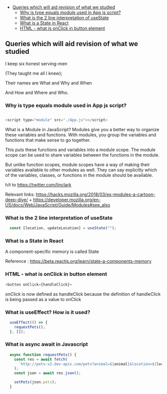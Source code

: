 - [Queries which will aid revision of what we studied](#queries-which-will-aid-revision-of-what-we-studied)
  * [Why is type equals module used in App js script?](#why-is-type-equals-module-used-in-app-js-script-)
  * [What is the 2 line interpretation of useState](#what-is-the-2-line-interpretation-of-usestate)
  * [What is a State in React](#what-is-a-state-in-react)
  * [HTML - what is onClick in button element](#html---what-is-onclick-in-button-element)

## Queries which will aid revision of what we studied

I keep six honest serving-men

(They taught me all I knew);

Their names are What and Why and When 

And How and Where and Who.

### Why is type equals module used in App js script?
```javascript

<script type="module" src="./App.js"></script>
```
What is a Module in JavaScript?
Modules give you a better way to organize these variables and functions. With modules, you group the variables and functions that make sense to go together.

This puts these functions and variables into a module scope. The module scope can be used to share variables between the functions in the module.

But unlike function scopes, module scopes have a way of making their variables available to other modules as well. They can say explicitly which of the variables, classes, or functions in the module should be available.

h/t to https://twitter.com/linclark 

Relevant links:
https://hacks.mozilla.org/2018/03/es-modules-a-cartoon-deep-dive/ +
https://developer.mozilla.org/en-US/docs/Web/JavaScript/Guide/Modules#see_also  



### What is the 2 line interpretation of useState
```javascript
  const [location, updateLocation] = useState("");

```

### What is a State in React
A component-specific memory is called State


Reference : https://beta.reactjs.org/learn/state-a-components-memory 

### HTML - what is onClick in button element
```javascript
<button onClick={handleClick}> 

```
onClick is now defined as handleClick because the definition of handleClick is being passed as a value to onClick



### What is useEffect? How is it used?
```javascript
  useEffect(() => {
    requestPets();
  }, []);
```
### What is async await in Javascript
```javascript
  async function requestPets() {
    const res = await fetch(
      `http://pets-v2.dev-apis.com/pets?animal=${animal}&location=${location}&breed=${breed}`
    );
    const json = await res.json();

    setPets(json.pets);
  }
```